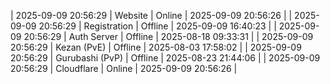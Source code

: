 | 2025-09-09 20:56:29 | Website | Online | 2025-09-09 20:56:26 |
| 2025-09-09 20:56:29 | Registration | Offline | 2025-09-09 16:40:23 |
| 2025-09-09 20:56:29 | Auth Server | Offline | 2025-08-18 09:33:31 |
| 2025-09-09 20:56:29 | Kezan (PvE) | Offline | 2025-08-03 17:58:02 |
| 2025-09-09 20:56:29 | Gurubashi (PvP) | Offline | 2025-08-23 21:44:06 |
| 2025-09-09 20:56:29 | Cloudflare | Online | 2025-09-09 20:56:26 |
